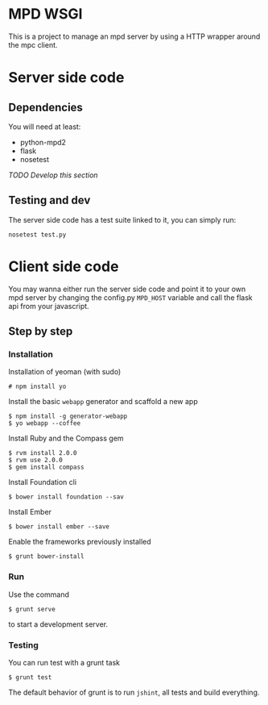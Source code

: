# MPD WSGI
This is a project to manage an mpd server by using a HTTP wrapper around the mpc client.

# Server side code
## Dependencies
You will need at least:

- python-mpd2
- flask
- nosetest

_TODO Develop this section_

## Testing and dev
The server side code has a test suite linked to it, you can simply run:

    nosetest test.py

# Client side code
You may wanna either run the server side code and point it to your own
mpd server by changing the config.py `MPD_HOST` variable and call the flask api from your javascript.

## Step by step
### Installation
Installation of yeoman (with sudo)

    # npm install yo

Install the basic `webapp` generator and scaffold a new app

    $ npm install -g generator-webapp
    $ yo webapp --coffee

Install Ruby and the Compass gem

    $ rvm install 2.0.0
    $ rvm use 2.0.0
    $ gem install compass

Install Foundation cli

    $ bower install foundation --sav

Install Ember

    $ bower install ember --save

Enable the frameworks previously installed

    $ grunt bower-install


### Run
Use the command

    $ grunt serve

to start a development server.

### Testing
You can run test with a grunt task

    $ grunt test

The default behavior of grunt is to run `jshint`, all tests and build everything.
